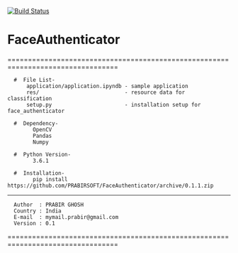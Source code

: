 [![Build Status](https://travis-ci.org/PRABIRSOFT/FaceAuthenticator.svg?branch=master)](https://travis-ci.org/PRABIRSOFT/FaceAuthenticator)


# FaceAuthenticator

=================================================================================
      
      #  File List-
          application/application.ipyndb - sample application
          res/                           - resource data for classification
          setup.py                       - installation setup for face_authenticator
          
      #  Dependency-
            OpenCV
            Pandas
            Numpy
            
      #  Python Version-
            3.6.1
      
      #  Installation-
            pip install https://github.com/PRABIRSOFT/FaceAuthenticator/archive/0.1.1.zip
            
            
----------------------------------------------------------------------------------
      Author  : PRABIR GHOSH
      Country : India
      E-mail  : mymail.prabir@gmail.com
      Version : 0.1
=================================================================================
